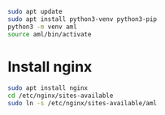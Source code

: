 ```bash
sudo apt update
sudo apt install python3-venv python3-pip 
python3 -m venv aml
source aml/bin/activate
```

# Install nginx

```bash
sudo apt install nginx
cd /etc/nginx/sites-available
sudo ln -s /etc/nginx/sites-available/aml
```